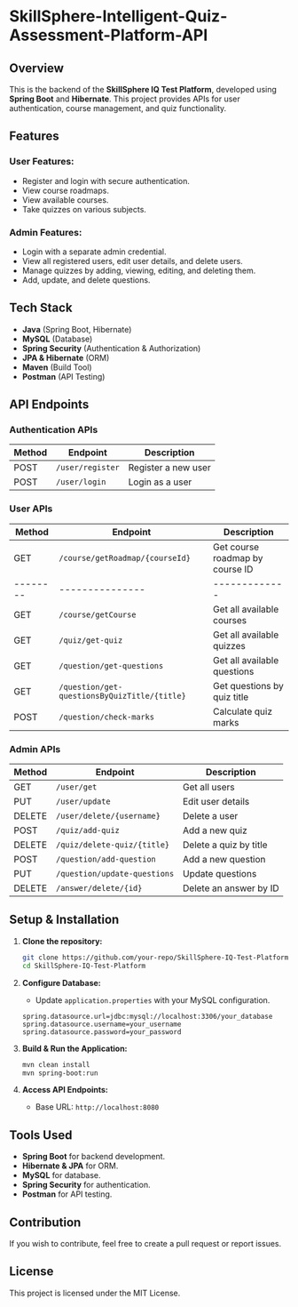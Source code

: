 # SkillSphere-Intelligent-Quiz-Assessment-Platform-API

## Overview
This is the backend of the **SkillSphere IQ Test Platform**, developed using **Spring Boot** and **Hibernate**. This project provides APIs for user authentication, course management, and quiz functionality.

## Features
### User Features:
- Register and login with secure authentication.
- View course roadmaps.
- View available courses.
- Take quizzes on various subjects.

### Admin Features:
- Login with a separate admin credential.
- View all registered users, edit user details, and delete users.
- Manage quizzes by adding, viewing, editing, and deleting them.
- Add, update, and delete questions.

## Tech Stack
- **Java** (Spring Boot, Hibernate)
- **MySQL** (Database)
- **Spring Security** (Authentication & Authorization)
- **JPA & Hibernate** (ORM)
- **Maven** (Build Tool)
- **Postman** (API Testing)

## API Endpoints

### Authentication APIs
| Method | Endpoint       | Description |
|--------|---------------|-------------|
| POST   | `/user/register` | Register a new user |
| POST   | `/user/login`    | Login as a user |

### User APIs
| Method | Endpoint       | Description |
|--------|---------------|-------------|
| GET    | `/course/getRoadmap/{courseId}` | Get course roadmap by course ID |
|--------|---------------|-------------|
| GET    | `/course/getCourse` | Get all available courses |
| GET    | `/quiz/get-quiz` | Get all available quizzes |
| GET    | `/question/get-questions` | Get all available questions |
| GET    | `/question/get-questionsByQuizTitle/{title}` | Get questions by quiz title |
| POST   | `/question/check-marks` | Calculate quiz marks |

### Admin APIs
| Method | Endpoint       | Description |
|--------|---------------|-------------|
| GET    | `/user/get` | Get all users |
| PUT    | `/user/update` | Edit user details |
| DELETE | `/user/delete/{username}` | Delete a user |
| POST   | `/quiz/add-quiz` | Add a new quiz |
| DELETE | `/quiz/delete-quiz/{title}` | Delete a quiz by title |
| POST   | `/question/add-question` | Add a new question |
| PUT    | `/question/update-questions` | Update questions |
| DELETE | `/answer/delete/{id}` | Delete an answer by ID |

## Setup & Installation

1. **Clone the repository:**
   ```sh
   git clone https://github.com/your-repo/SkillSphere-IQ-Test-Platform.git
   cd SkillSphere-IQ-Test-Platform
   ```

2. **Configure Database:**
   - Update `application.properties` with your MySQL configuration.
   ```properties
   spring.datasource.url=jdbc:mysql://localhost:3306/your_database
   spring.datasource.username=your_username
   spring.datasource.password=your_password
   ```

3. **Build & Run the Application:**
   ```sh
   mvn clean install
   mvn spring-boot:run
   ```

4. **Access API Endpoints:**
   - Base URL: `http://localhost:8080`

## Tools Used
- **Spring Boot** for backend development.
- **Hibernate & JPA** for ORM.
- **MySQL** for database.
- **Spring Security** for authentication.
- **Postman** for API testing.

## Contribution
If you wish to contribute, feel free to create a pull request or report issues.

## License
This project is licensed under the MIT License.

